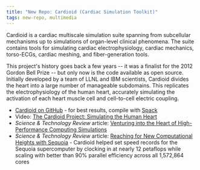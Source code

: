 ```yaml
---
title: "New Repo: Cardioid (Cardiac Simulation Toolkit)"
tags: new-repo, multimedia
---
```


Cardioid is a cardiac multiscale simulation suite spanning from subcellular mechanisms up to simulations of organ-level clinical phenomena. The suite contains tools for simulating cardiac electrophysiology, cardiac mechanics, torso-ECGs, cardiac meshing, and fiber-generation tools. 

This project's history goes back a few years -- it was a finalist for the 2012 Gordon Bell Prize -- but only now is the code available as open source. Initially developed by a team of LLNL and IBM scientists, Cardioid divides the heart into a large number of manageable subdomains. This replicates the electrophysiology of the human heart, accurately simulating the activation of each heart muscle cell and cell-to-cell electric coupling.

- [Cardioid on GitHub](https://github.com/llnl/cardioid) - for best results, compile with [Spack](https://github.com/spack/spack)
- Video: [The Cardioid Project: Simulating the Human Heart](https://computing.llnl.gov/cardioid-project-simulating-human-heart-0)
- *Science & Technology Review* article: [Venturing into the Heart of High-Performance Computing Simulations]( https://str.llnl.gov/content/pages/past-issues-pdfs/2012.09.pdf)
- *Science & Technology Review* article: [Reaching for New Computational Heights with Sequoia](https://str.llnl.gov/july-2013/mccoy) - Cardioid helped set speed records for the Sequoia supercomputer by clocking in at nearly 12 petaflops while scaling with better than 90% parallel efficiency across all 1,572,864 cores
